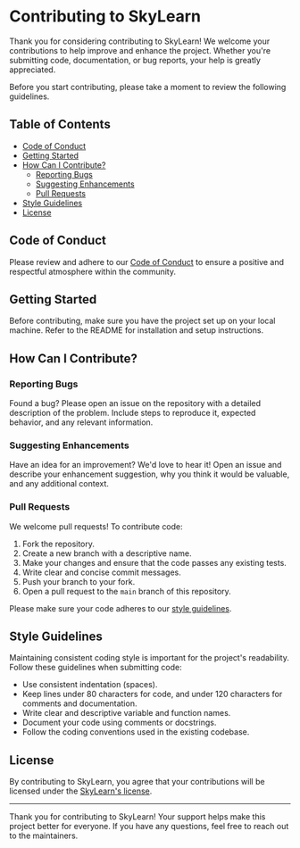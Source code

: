 # Contributing to SkyLearn

Thank you for considering contributing to SkyLearn! We welcome your contributions to help improve and enhance the project.
Whether you're submitting code, documentation, or bug reports, your help is greatly appreciated.

Before you start contributing, please take a moment to review the following guidelines.

## Table of Contents

- [Code of Conduct](#code-of-conduct)
- [Getting Started](#getting-started)
- [How Can I Contribute?](#how-can-i-contribute)
  - [Reporting Bugs](#reporting-bugs)
  - [Suggesting Enhancements](#suggesting-enhancements)
  - [Pull Requests](#pull-requests)
- [Style Guidelines](#style-guidelines)
- [License](#license)

## Code of Conduct

Please review and adhere to our [Code of Conduct](CODE_OF_CONDUCT.md) to ensure a positive and respectful atmosphere within the community.

## Getting Started

Before contributing, make sure you have the project set up on your local machine. Refer to the README for installation and setup instructions.

## How Can I Contribute?

### Reporting Bugs

Found a bug? Please open an issue on the repository with a detailed description of the problem. Include steps to reproduce it, expected behavior, and any relevant information.

### Suggesting Enhancements

Have an idea for an improvement? We'd love to hear it! Open an issue and describe your enhancement suggestion, why you think it would be valuable, and any additional context.

### Pull Requests

We welcome pull requests! To contribute code:

1. Fork the repository.
2. Create a new branch with a descriptive name.
3. Make your changes and ensure that the code passes any existing tests.
4. Write clear and concise commit messages.
5. Push your branch to your fork.
6. Open a pull request to the `main` branch of this repository.

Please make sure your code adheres to our [style guidelines](#style-guidelines).

## Style Guidelines

Maintaining consistent coding style is important for the project's readability. Follow these guidelines when submitting code:

- Use consistent indentation (spaces).
- Keep lines under 80 characters for code, and under 120 characters for comments and documentation.
- Write clear and descriptive variable and function names.
- Document your code using comments or docstrings.
- Follow the coding conventions used in the existing codebase.

## License

By contributing to SkyLearn, you agree that your contributions will be licensed under the [SkyLearn's license](https://github.com/MonishRaman/SkyLearn/blob/main/LICENSE).

---

Thank you for contributing to SkyLearn!
Your support helps make this project better for everyone. If you have any questions, feel free to reach out to the maintainers.
